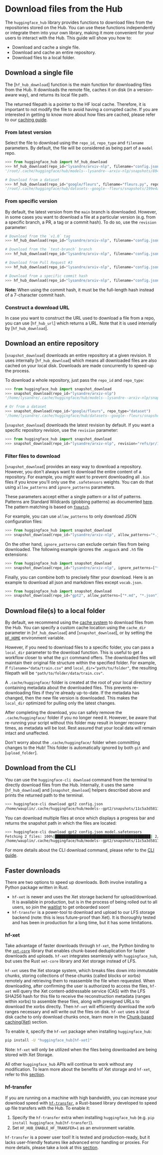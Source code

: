 <!--⚠️ Note that this file is in Markdown but contains specific syntax for our doc-builder (similar to MDX) that may not be
rendered properly in your Markdown viewer.
-->

# Download files from the Hub

The `huggingface_hub` library provides functions to download files from the repositories
stored on the Hub. You can use these functions independently or integrate them into your
own library, making it more convenient for your users to interact with the Hub. This
guide will show you how to:

* Download and cache a single file.
* Download and cache an entire repository.
* Download files to a local folder.

## Download a single file

The [`hf_hub_download`] function is the main function for downloading files from the Hub.
It downloads the remote file, caches it on disk (in a version-aware way), and returns its local file path.

<Tip>

The returned filepath is a pointer to the HF local cache. Therefore, it is important to not modify the file to avoid
having a corrupted cache. If you are interested in getting to know more about how files are cached, please refer to our
[caching guide](./manage-cache).

</Tip>

### From latest version

Select the file to download using the `repo_id`, `repo_type` and `filename` parameters. By default, the file will
be considered as being part of a `model` repo.

```python
>>> from huggingface_hub import hf_hub_download
>>> hf_hub_download(repo_id="lysandre/arxiv-nlp", filename="config.json")
'/root/.cache/huggingface/hub/models--lysandre--arxiv-nlp/snapshots/894a9adde21d9a3e3843e6d5aeaaf01875c7fade/config.json'

# Download from a dataset
>>> hf_hub_download(repo_id="google/fleurs", filename="fleurs.py", repo_type="dataset")
'/root/.cache/huggingface/hub/datasets--google--fleurs/snapshots/199e4ae37915137c555b1765c01477c216287d34/fleurs.py'
```

### From specific version

By default, the latest version from the `main` branch is downloaded. However, in some cases you want to download a file
at a particular version (e.g. from a specific branch, a PR, a tag or a commit hash).
To do so, use the `revision` parameter:

```python
# Download from the `v1.0` tag
>>> hf_hub_download(repo_id="lysandre/arxiv-nlp", filename="config.json", revision="v1.0")

# Download from the `test-branch` branch
>>> hf_hub_download(repo_id="lysandre/arxiv-nlp", filename="config.json", revision="test-branch")

# Download from Pull Request #3
>>> hf_hub_download(repo_id="lysandre/arxiv-nlp", filename="config.json", revision="refs/pr/3")

# Download from a specific commit hash
>>> hf_hub_download(repo_id="lysandre/arxiv-nlp", filename="config.json", revision="877b84a8f93f2d619faa2a6e514a32beef88ab0a")
```

**Note:** When using the commit hash, it must be the full-length hash instead of a 7-character commit hash.

### Construct a download URL

In case you want to construct the URL used to download a file from a repo, you can use [`hf_hub_url`] which returns a URL.
Note that it is used internally by [`hf_hub_download`].

## Download an entire repository

[`snapshot_download`] downloads an entire repository at a given revision. It uses internally [`hf_hub_download`] which
means all downloaded files are also cached on your local disk. Downloads are made concurrently to speed-up the process.

To download a whole repository, just pass the `repo_id` and `repo_type`:

```python
>>> from huggingface_hub import snapshot_download
>>> snapshot_download(repo_id="lysandre/arxiv-nlp")
'/home/lysandre/.cache/huggingface/hub/models--lysandre--arxiv-nlp/snapshots/894a9adde21d9a3e3843e6d5aeaaf01875c7fade'

# Or from a dataset
>>> snapshot_download(repo_id="google/fleurs", repo_type="dataset")
'/home/lysandre/.cache/huggingface/hub/datasets--google--fleurs/snapshots/199e4ae37915137c555b1765c01477c216287d34'
```

[`snapshot_download`] downloads the latest revision by default. If you want a specific repository revision, use the
`revision` parameter:

```python
>>> from huggingface_hub import snapshot_download
>>> snapshot_download(repo_id="lysandre/arxiv-nlp", revision="refs/pr/1")
```

### Filter files to download

[`snapshot_download`] provides an easy way to download a repository. However, you don't always want to download the
entire content of a repository. For example, you might want to prevent downloading all `.bin` files if you know you'll
only use the `.safetensors` weights. You can do that using `allow_patterns` and `ignore_patterns` parameters.

These parameters accept either a single pattern or a list of patterns. Patterns are Standard Wildcards (globbing
patterns) as documented [here](https://tldp.org/LDP/GNU-Linux-Tools-Summary/html/x11655.htm). The pattern matching is
based on [`fnmatch`](https://docs.python.org/3/library/fnmatch.html).

For example, you can use `allow_patterns` to only download JSON configuration files:

```python
>>> from huggingface_hub import snapshot_download
>>> snapshot_download(repo_id="lysandre/arxiv-nlp", allow_patterns="*.json")
```

On the other hand, `ignore_patterns` can exclude certain files from being downloaded. The
following example ignores the `.msgpack` and `.h5` file extensions:

```python
>>> from huggingface_hub import snapshot_download
>>> snapshot_download(repo_id="lysandre/arxiv-nlp", ignore_patterns=["*.msgpack", "*.h5"])
```

Finally, you can combine both to precisely filter your download. Here is an example to download all json and markdown
files except `vocab.json`.

```python
>>> from huggingface_hub import snapshot_download
>>> snapshot_download(repo_id="gpt2", allow_patterns=["*.md", "*.json"], ignore_patterns="vocab.json")
```

## Download file(s) to a local folder

By default, we recommend using the [cache system](./manage-cache) to download files from the Hub. You can specify a custom cache location using the `cache_dir` parameter in [`hf_hub_download`] and [`snapshot_download`], or by setting the [`HF_HOME`](../package_reference/environment_variables#hf_home) environment variable.

However, if you need to download files to a specific folder, you can pass a `local_dir` parameter to the download function. This is useful to get a workflow closer to what the `git` command offers. The downloaded files will maintain their original file structure within the specified folder. For example, if `filename="data/train.csv"` and `local_dir="path/to/folder"`, the resulting filepath will be `"path/to/folder/data/train.csv"`.

A `.cache/huggingface/` folder is created at the root of your local directory containing metadata about the downloaded files. This prevents re-downloading files if they're already up-to-date. If the metadata has changed, then the new file version is downloaded. This makes the `local_dir` optimized for pulling only the latest changes.

After completing the download, you can safely remove the `.cache/huggingface/` folder if you no longer need it. However, be aware that re-running your script without this folder may result in longer recovery times, as metadata will be lost. Rest assured that your local data will remain intact and unaffected.

<Tip>

Don't worry about the `.cache/huggingface/` folder when committing changes to the Hub! This folder is automatically ignored by both `git` and [`upload_folder`].

</Tip>

## Download from the CLI

You can use the `huggingface-cli download` command from the terminal to directly download files from the Hub.
Internally, it uses the same [`hf_hub_download`] and [`snapshot_download`] helpers described above and prints the
returned path to the terminal.

```bash
>>> huggingface-cli download gpt2 config.json
/home/wauplin/.cache/huggingface/hub/models--gpt2/snapshots/11c5a3d5811f50298f278a704980280950aedb10/config.json
```

You can download multiple files at once which displays a progress bar and returns the snapshot path in which the files
are located:

```bash
>>> huggingface-cli download gpt2 config.json model.safetensors
Fetching 2 files: 100%|████████████████████████████████████████████| 2/2 [00:00<00:00, 23831.27it/s]
/home/wauplin/.cache/huggingface/hub/models--gpt2/snapshots/11c5a3d5811f50298f278a704980280950aedb10
```

For more details about the CLI download command, please refer to the [CLI guide](./cli#huggingface-cli-download).

## Faster downloads

There are two options to speed up downloads. Both involve installing a Python package written in Rust.

* `hf-xet` is newer and uses the Xet storage backend for upload/download. It is available in production, but is in the process of being rolled out to all users, so join the [waitlist](https://huggingface.co/join/xet) to get onboarded soon!
* `hf-transfer` is a power-tool to download and upload to our LFS storage backend (note: this is less future-proof than Xet). It is thoroughly tested and has been in production for a long time, but it has some limitations.

### hf-xet

Take advantage of faster downloads through `hf-xet`, the Python binding to the [`xet-core`](https://github.com/huggingface/xet-core) library that enables 
chunk-based deduplication for faster downloads and uploads. `hf-xet` integrates seamlessly with `huggingface_hub`, but uses the Rust `xet-core` library and Xet storage instead of LFS.

`hf-xet` uses the Xet storage system, which breaks files down into immutable chunks, storing collections of these chunks (called blocks or xorbs) remotely and retrieving them to reassemble the file when requested. When downloading, after confirming the user is authorized to access the files, `hf-xet` will query the Xet content-addressable service (CAS) with the LFS SHA256 hash for this file to receive the reconstruction metadata (ranges within xorbs) to assemble these files, along with presigned URLs to download the xorbs directly. Then `hf-xet` will efficiently download the xorb ranges necessary and will write out the files on disk. `hf-xet` uses a local disk cache to only download chunks once, learn more in the [Chunk-based caching(Xet)](./manage-cache#chunk-based-caching-xet) section.

To enable it, specify the `hf-xet` package when installing `huggingface_hub`:

```bash
pip install -U "huggingface_hub[hf-xet]"
```

Note: `hf-xet` will only be utilized when the files being downloaded are being stored with Xet Storage.

All other `huggingface_hub` APIs will continue to work without any modification. To learn more about the benefits of Xet storage and `hf-xet`, refer to this [section](https://huggingface.co/docs/hub/storage-backends).

### hf-transfer

If you are running on a machine with high bandwidth,
you can increase your download speed with [`hf-transfer`](https://github.com/huggingface/hf_transfer),
a Rust-based library developed to speed up file transfers with the Hub.
To enable it:

1. Specify the `hf-transfer` extra when installing `huggingface_hub`
   (e.g. `pip install huggingface_hub[hf-transfer]`).
2. Set `HF_HUB_ENABLE_HF_TRANSFER=1` as an environment variable.

<Tip warning={true}>

`hf-transfer` is a power user tool!
It is tested and production-ready,
but it lacks user-friendly features like advanced error handling or proxies.
For more details, please take a look at this [section](https://huggingface.co/docs/huggingface_hub/hf_transfer).

</Tip>
